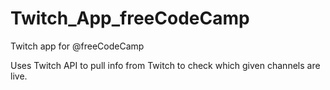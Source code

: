 # Twitch_App_freeCodeCamp
Twitch app for @freeCodeCamp

Uses Twitch API to pull info from Twitch to check which given channels are live.
